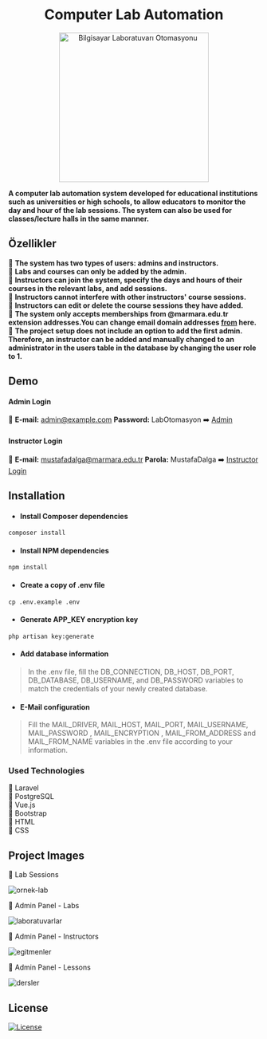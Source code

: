 <h1 align="center">Computer Lab Automation</h1>

<p align="center">
  <a href="https://github.com/mustafadalga/bilgisayar-lab-otomasyonu">
    <img src="https://user-images.githubusercontent.com/25087769/93143117-f8341180-f6ef-11ea-9e15-6c029d6db2a1.png" alt="Bilgisayar Laboratuvarı Otomasyonu" width="300">
  </a>
</p>

**A computer lab automation system developed for educational institutions such as universities or high schools, to allow educators to monitor the day and hour of the lab sessions. The system can also be used for classes/lecture halls in the same manner.**

## Özellikler
  :large_blue_circle: **The system has two types of users: admins and instructors.**  
  :large_blue_circle: **Labs and courses can only be added by the admin.**  
  :large_blue_circle: **Instructors can join the system, specify the days and hours of their courses in the relevant labs, and add sessions.**  
  :large_blue_circle: **Instructors cannot interfere with other instructors' course sessions.**  
  :large_blue_circle: **Instructors can edit or delete the course sessions they have added.**  
  :large_blue_circle: **The system only accepts memberships from @marmara.edu.tr extension addresses.You can change email domain addresses [from](https://github.com/mustafadalga/bilgisayar-lab-otomasyonu/blob/7049aed67531d2296fe5c8a55cb6ea8f531834e8/app/Http/Controllers/Auth/RegisterController.php#L57) here.**  
  :large_blue_circle: **The project setup does not include an option to add the first admin. Therefore, an instructor can be added and manually changed to an administrator in the users table in the database by changing the user role to 1.**  
  
## Demo
#### Admin Login
  :small_blue_diamond:     **E-mail:** admin@example.com  **Password:** LabOtomasyon :arrow_right: [Admin](https://labotomasyon.herokuapp.com/dashboard/login)
#### Instructor Login
  :small_blue_diamond: **E-mail:** mustafadalga@marmara.edu.tr  **Parola:** MustafaDalga :arrow_right: [Instructor Login](https://labotomasyon.herokuapp.com) 

## Installation
* ####  Install Composer dependencies
 ```
composer install
```
* #### Install NPM dependencies
 ```
npm install
```
* #### Create a copy of .env file
 ```
cp .env.example .env
```
* #### Generate APP_KEY encryption key
 ```
php artisan key:generate
```

* #### Add database information
> In the .env file, fill the DB_CONNECTION, DB_HOST, DB_PORT, DB_DATABASE, DB_USERNAME, and DB_PASSWORD variables to match the credentials of your newly created database.

* #### E-Mail configuration
> Fill the MAIL_DRIVER, MAIL_HOST, MAIL_PORT, MAIL_USERNAME, MAIL_PASSWORD , MAIL_ENCRYPTION , MAIL_FROM_ADDRESS and MAIL_FROM_NAME variables in the .env file according to your information.


### Used Technologies
 :small_blue_diamond: Laravel  
 :small_blue_diamond: PostgreSQL   
 :small_blue_diamond: Vue.js  
 :small_blue_diamond: Bootstrap    
 :small_blue_diamond: HTML    
 :small_blue_diamond: CSS  
 
 ## Project Images
 
:small_blue_diamond: Lab Sessions

![ornek-lab](https://user-images.githubusercontent.com/25087769/93239285-3cc0bb00-f78b-11ea-8b6d-5fb2accee861.png)


:small_blue_diamond:  Admin Panel - Labs

![laboratuvarlar](https://user-images.githubusercontent.com/25087769/93150091-e3ac4500-f700-11ea-8e56-cf0b4bbda383.png)

:small_blue_diamond: Admin Panel - Instructors

![egitmenler](https://user-images.githubusercontent.com/25087769/93150090-e313ae80-f700-11ea-942a-86a2e89681b8.png)
 
:small_blue_diamond: Admin Panel - Lessons

![dersler](https://user-images.githubusercontent.com/25087769/93150089-e1e28180-f700-11ea-846b-95dd909ad503.png)


## License
 [![License](https://img.shields.io/github/license/mustafadalga/bilgisayar-lab-otomasyonu)](https://github.com/mustafadalga/bilgisayar-lab-otomasyonu/blob/master/LICENSE)




